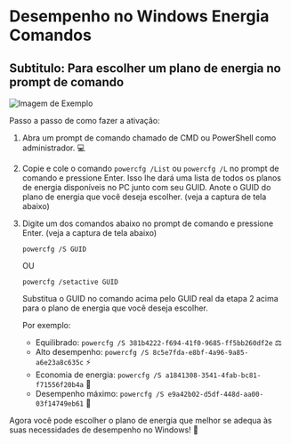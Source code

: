 # Desempenho no Windows Energia Comandos

## Subtitulo: Para escolher um plano de energia no prompt de comando

![Imagem de Exemplo](url_da_imagem)

Passo a passo de como fazer a ativação:

1. Abra um prompt de comando chamado de CMD ou PowerShell como administrador. 💻

2. Copie e cole o comando `powercfg /List` ou `powercfg /L` no prompt de comando e pressione Enter. Isso lhe dará uma lista de todos os planos de energia disponíveis no PC junto com seu GUID. Anote o GUID do plano de energia que você deseja escolher. (veja a captura de tela abaixo)

3. Digite um dos comandos abaixo no prompt de comando e pressione Enter. (veja a captura de tela abaixo)

    ```
    powercfg /S GUID
    ```

    OU

    ```
    powercfg /setactive GUID
    ```

    Substitua o GUID no comando acima pelo GUID real da etapa 2 acima para o plano de energia que você deseja escolher.

    Por exemplo:

    - Equilibrado: `powercfg /S 381b4222-f694-41f0-9685-ff5bb260df2e` ⚖️
    - Alto desempenho: `powercfg /S 8c5e7fda-e8bf-4a96-9a85-a6e23a8c635c` ⚡
    - Economia de energia: `powercfg /S a1841308-3541-4fab-bc81-f71556f20b4a` 🌱
    - Desempenho máximo: `powercfg /S e9a42b02-d5df-448d-aa00-03f14749eb61` 💪

Agora você pode escolher o plano de energia que melhor se adequa às suas necessidades de desempenho no Windows! 🚀
